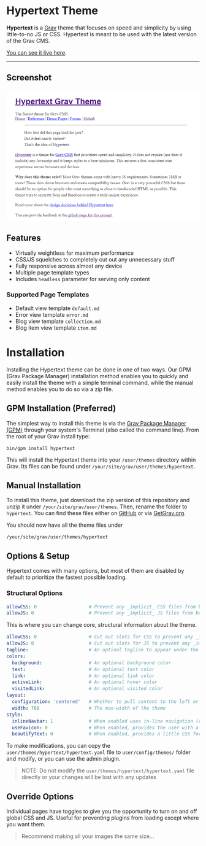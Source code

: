 # Hypertext Theme

**Hypertext** is a [Grav](http://github.com/getgrav/grav) theme that focuses on speed and simplicity by using little-to-no JS or CSS.  Hypertext is meant to be used with the latest version of the Grav CMS.

[You can see it live here](http://hypertext.artofthesmart.com).

---

## Screenshot

![The Hypertext theme keeps things minimal.](assets/screenshot.png)

## Features

* Virtually weightless for maximum performance
* CSS/JS squelches to completely cut out any unnecessary stuff
* Fully responsive across almost any device
* Multiple page template types
* Includes `headless` parameter for serving only content

### Supported Page Templates

* Default view template `default.md`
* Error view template `error.md`
* Blog view template `collection.md`
* Blog item view template `item.md`

# Installation

Installing the Hypertext theme can be done in one of two ways. Our GPM (Grav Package Manager) installation method enables you to quickly and easily install the theme with a simple terminal command, while the manual method enables you to do so via a zip file. 

## GPM Installation (Preferred)

The simplest way to install this theme is via the [Grav Package Manager (GPM)](http://learn.getgrav.org/advanced/grav-gpm) through your system's Terminal (also called the command line).  From the root of your Grav install type:

    bin/gpm install hypertext

This will install the Hypertext theme into your `/user/themes` directory within Grav. Its files can be found under `/your/site/grav/user/themes/hypertext`.

## Manual Installation

To install this theme, just download the zip version of this repository and unzip it under `/your/site/grav/user/themes`. Then, rename the folder to `hypertext`. You can find these files either on [GitHub](https://github.com/artofthesmart/hypertext) or via [GetGrav.org](http://getgrav.org/downloads/themes).

You should now have all the theme files under

    /your/site/grav/user/themes/hypertext

## Options & Setup

Hypertext comes with many options, but most of them are disabled by default to prioritize the fastest possible loading.

### Structural Options

```yaml
allowCSS: 0                   # Prevent any _implicit_ CSS files from being included (e.g. plugins).
allowJS: 0                    # Prevent any _implicit_ JS files from being included (e.g. plugins).
```

This is where you can change core, structural information about the theme.


```yaml
allowCSS: 0                   # Cut out slots for CSS to prevent any _implicit_ CSS from being included (e.g. plugins).
allowJS: 0                    # Cut out slots for JS to prevent any _implicit_ JS from being included (e.g. plugins).
tagline:                      # An optinal tagline to appear under the title of your website
colors:
  background:                 # An optional background color
  text:                       # An optional text color
  link:                       # An optional link color
  activeLink:                 # An optional hover color
  visitedLink:                # An optional visited color
layout:
  configuration: 'centered'   # Whether to pull content to the left or center it
  width: 768                  # The max-width of the theme
style:
  inlineNavbar: 1             # When enabled uses in-line navigation (rather than a list).
  useFavicon: 0               # When enabled, provides the user with a favicon if one is available.
  beautifyText: 0             # When enabled, provides a little CSS for better text spacing.
```

To make modifications, you can copy the `user/themes/hypertext/hypertext.yaml` file to `user/config/themes/` folder and modify, or you can use the admin plugin.

> NOTE: Do not modify the `user/themes/hypertext/hypertext.yaml` file directly or your changes will be lost with any updates

## Override Options
Individual pages have toggles to give you the opportunity to turn on and off global CSS and JS.  Useful for preventing plugins from loading except where you want them.

> Recommend making all your images the same size...